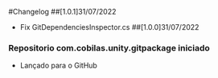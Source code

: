 #Changelog
##[1.0.1]31/07/2022
- Fix GitDependenciesInspector.cs
##[1.0.0]31/07/2022
### Repositorio com.cobilas.unity.gitpackage iniciado
- Lançado para o GitHub